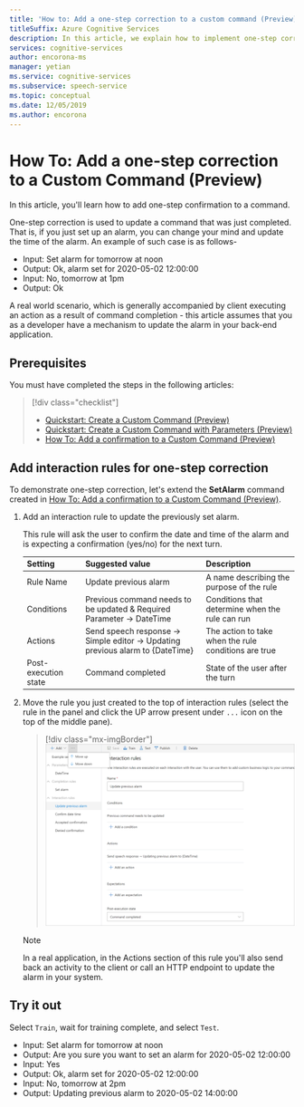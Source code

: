 ```yaml
---
title: 'How to: Add a one-step correction to a custom command (Preview) - Speech service'
titleSuffix: Azure Cognitive Services
description: In this article, we explain how to implement one-step corrections for a command in Custom Commands.
services: cognitive-services
author: encorona-ms
manager: yetian
ms.service: cognitive-services
ms.subservice: speech-service
ms.topic: conceptual
ms.date: 12/05/2019
ms.author: encorona
---
```


# How To: Add a one-step correction to a Custom Command (Preview)

In this article, you'll learn how to add one-step confirmation to a command.

One-step correction is used to update a command that was just completed. That is, if you just set up an alarm, you can change your mind and update the time of the alarm. An example of such case is as follows-

- Input: Set alarm for tomorrow at noon
- Output: Ok, alarm set for 2020-05-02 12:00:00
- Input: No, tomorrow at 1pm
- Output: Ok

A real world scenario, which is generally accompanied by client executing an action as a result of command completion - this article assumes that you as a developer have a mechanism to update the alarm in your back-end application.

## Prerequisites

You must have completed the steps in the following articles:
> [!div class="checklist"]
> * [Quickstart: Create a Custom Command (Preview)](./quickstart-custom-speech-commands-create-new.md)
> * [Quickstart: Create a Custom Command with Parameters (Preview)](./quickstart-custom-speech-commands-create-parameters.md)
> * [How To: Add a confirmation to a Custom Command (Preview)](./how-to-custom-speech-commands-confirmations.md)


## Add interaction rules for one-step correction 

To demonstrate one-step correction, let's extend the **SetAlarm** command created in [How To: Add a confirmation to a Custom Command (Preview)](./how-to-custom-speech-commands-confirmations.md).
 
1. Add an interaction rule to update the previously set alarm. 

    This rule will ask the user to confirm the date and time of the alarm and is expecting a confirmation (yes/no) for the next turn.

   | Setting               | Suggested value                                                  | Description                                        |
   | --------------------- | ---------------------------------------------------------------- | -------------------------------------------------- |
   | Rule Name             | Update previous alarm                                            | A name describing the purpose of the rule          |
   | Conditions            | Previous command needs to be updated & Required Parameter -> DateTime                | Conditions that determine when the rule can run    |   
   | Actions               | Send speech response -> Simple editor -> Updating previous alarm to {DateTime}      | The action to take when the rule conditions are true |
   | Post-execution state | Command completed        | State of the user after the turn                   |

1. Move the rule you just created to the top of interaction rules (select the rule in the panel and click the UP arrow present under `...` icon on the top of the middle pane).
   > [!div class="mx-imgBorder"]
   > ![Add a range validation](media/custom-speech-commands/one-step-correction-rules.png)

    > [!NOTE]
    > In a real application, in the Actions section of this rule you'll also send back an activity to the client or call an HTTP endpoint to update the alarm in your system.

## Try it out

Select `Train`, wait for training complete, and select `Test`.

- Input: Set alarm for tomorrow at noon
- Output: Are you sure you want to set an alarm for 2020-05-02 12:00:00
- Input: Yes
- Output: Ok, alarm set for 2020-05-02 12:00:00
- Input: No, tomorrow at 2pm
- Output: Updating previous alarm to 2020-05-02 14:00:00


